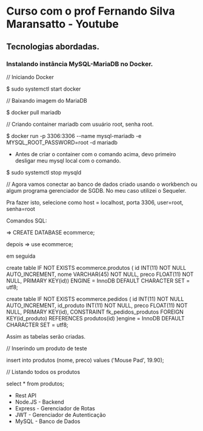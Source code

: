 <h1>Curso com o prof Fernando Silva Maransatto - Youtube</h1>

<h2>Tecnologias abordadas.</h2>

<h3>Instalando instância MySQL-MariaDB no Docker.</h3>

// Iniciando Docker

$ sudo systemctl start docker

// Baixando imagem do MariaDB

$ docker pull mariadb

// Criando container mariadb com usuário root, senha root.

$ docker run -p 3306:3306 --name mysql-mariadb -e MYSQL_ROOT_PASSWORD=root -d mariadb

- Antes de criar o container com o comando acima, devo primeiro desligar meu mysql local com o comando.

$ sudo systemctl stop mysqld

// Agora vamos conectar ao banco de dados criado usando o workbench ou algum programa gerenciador de SGDB. No meu caso utilizei o Sequeler.

Pra fazer isto, selecione como host = localhost, porta 3306, user=root, senha=root

Comandos SQL:

=> CREATE DATABASE ecommerce;

depois
=> use ecommerce;

em seguida

create table IF NOT EXISTS ecommerce.produtos (
	id INT(11) NOT NULL AUTO_INCREMENT,
	nome VARCHAR(45) NOT NULL,
	preco FLOAT(11) NOT NULL,
	PRIMARY KEY(id))
ENGINE = InnoDB 
DEFAULT CHARACTER SET = utf8;

create table IF NOT EXISTS ecommerce.pedidos (
	id INT(11) NOT NULL AUTO_INCREMENT,
	id_produto INT(11) NOT NULL,
	preco FLOAT(11) NOT NULL,
	PRIMARY KEY(id),
	CONSTRAINT fk_pedidos_produtos
	FOREIGN KEY(id_produto) REFERENCES produtos(id)
)engine = InnoDB DEFAULT CHARACTER SET = utf8;

Assim as tabelas serão criadas.

// Inserindo um produto de teste

insert into produtos (nome, preco) values ('Mouse Pad', 19.90);

// Listando todos os produtos

select * from produtos;


<ul>
    <li>Rest API</li>
    <li>Node.JS - Backend</li>
    <li>Express - Gerenciador de Rotas</li>
    <li>JWT - Gerenciador de Autenticação</li>
    <li>MySQL - Banco de Dados</li>
</ul>
